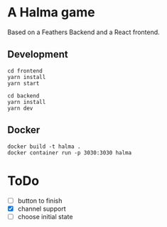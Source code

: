 # A Halma game

Based on a Feathers Backend and a React frontend.

## Development

```
cd frontend
yarn install
yarn start
```

```
cd backend
yarn install
yarn dev
```

## Docker

```
docker build -t halma .
docker container run -p 3030:3030 halma
```

# ToDo

- [ ] button to finish
- [x] channel support
- [ ] choose initial state
